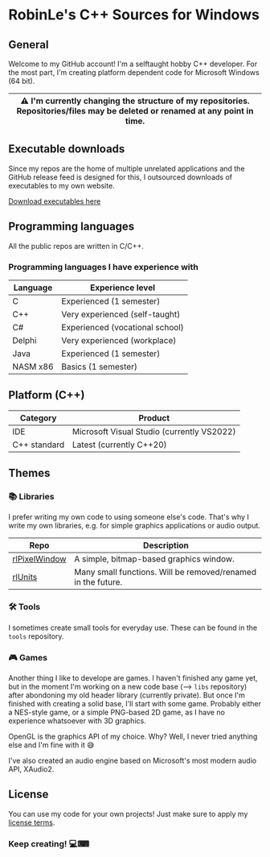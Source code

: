 # RobinLe's C++ Sources for Windows
## General
Welcome to my GitHub account! I'm a selftaught hobby C++ developer. For the most part, I'm creating platform dependent code for Microsoft Windows (64 bit).

| :warning: I'm currently changing the structure of my repositories. Repositories/files may be deleted or renamed at any point in time. |
|--|

## Executable downloads
Since my repos are the home of multiple unrelated applications and the GitHub release feed is designed for this, I outsourced downloads of executables to my own website.

[Download executables here](https://download.robinle.de/github/)


## Programming languages
All the public repos are written in C/C++.
### Programming languages I have experience with
| Language | Experience level                |
|----------|---------------------------------|
| C        | Experienced (1 semester)        |
| C++      | Very experienced (self-taught)  |
| C#       | Experienced (vocational school) |
| Delphi   | Very experienced (workplace)    |
| Java     | Experienced (1 semester)        |
| NASM x86 | Basics (1 semester)             |


## Platform (C++)
| Category     | Product                                    |
| ------------ | ------------------------------------------ |
| IDE          | Microsoft Visual Studio (currently VS2022) |
| C++ standard | Latest (currently C++20)                   |


## Themes

### 📚 Libraries
I prefer writing my own code to using someone else's code. That's why I write my own libraries, e.g. for simple graphics applications or audio output.

| Repo | Description |
|------|-------------|
| [rlPixelWindow](https://github.com/RobinLe1402/rlPixelWindow) | A simple, bitmap-based graphics window. |
| [rlUnits](https://github.com/RobinLe1402/libs) | Many small functions. Will be removed/renamed in the future. |

### 🛠 Tools
I sometimes create small tools for everyday use. These can be found in the `tools` repository.

### 🎮 Games
Another thing I like to develope are games. I haven't finished any game yet, but in the moment I'm working on a new code base (--> `libs` repository) after abondoning my old header library (currently private). But once I'm finished with creating a solid base, I'll start with some game. Probably either a NES-style game, or a simple PNG-based 2D game, as I have no experience whatsoever with 3D graphics.

OpenGL is the graphics API of my choice. Why? Well, I never tried anything else and I'm fine with it 😅

I've also created an audio engine based on Microsoft's most modern audio API, XAudio2.



## License
You can use my code for your own projects! Just make sure to apply my [license terms](LicenseInfo.md).


### Keep creating! 💻⌨


<!--
**RobinLe1402/RobinLe1402** is a ✨ _special_ ✨ repository because its `README.md` (this file) appears on your GitHub profile.

Here are some ideas to get you started:

- 🔭 I’m currently working on ...
- 🌱 I’m currently learning ...
- 👯 I’m looking to collaborate on ...
- 🤔 I’m looking for help with ...
- 💬 Ask me about ...
- 📫 How to reach me: ...
- 😄 Pronouns: ...
- ⚡ Fun fact: ...
-->
